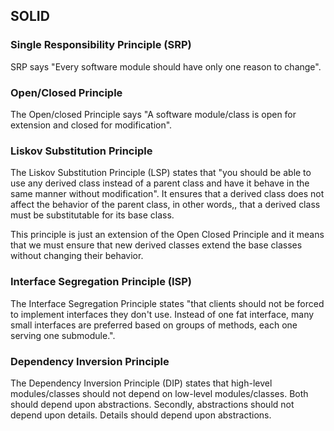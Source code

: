 
## SOLID

### Single Responsibility Principle (SRP)
SRP says "Every software module should have only one reason to change".

### Open/Closed Principle
The Open/closed Principle says "A software module/class is open for extension and closed for modification".

### Liskov Substitution Principle
The Liskov Substitution Principle (LSP) states that "you should be able to use any derived class instead of a parent class 
and have it behave in the same manner without modification". It ensures that a derived class does not affect the behavior of the parent class, 
in other words,, that a derived class must be substitutable for its base class.
 
This principle is just an extension of the Open Closed Principle and it means that we must ensure that new derived classes 
extend the base classes without changing their behavior.

### Interface Segregation Principle (ISP)
The Interface Segregation Principle states "that clients should not be forced to implement interfaces they don't use. Instead of one fat interface, 
many small interfaces are preferred based on groups of methods, each one serving one submodule.".

### Dependency Inversion Principle
The Dependency Inversion Principle (DIP) states that high-level modules/classes should not depend on low-level modules/classes. Both should depend upon abstractions. Secondly, abstractions should not depend upon details. Details should depend upon abstractions.
